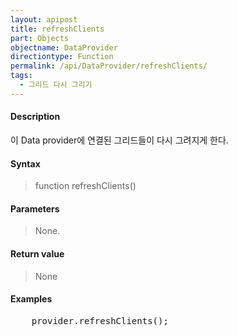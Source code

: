 ```yaml
---
layout: apipost
title: refreshClients
part: Objects
objectname: DataProvider
directiontype: Function
permalink: /api/DataProvider/refreshClients/
tags:
  - 그리드 다시 그리기
---
```



#### Description

 이 Data provider에 연결된 그리드들이 다시 그려지게 한다.

#### Syntax

> function refreshClients()

#### Parameters

> None.

#### Return value

> None

#### Examples 

<pre class="prettyprint">
    provider.refreshClients();
</pre>

